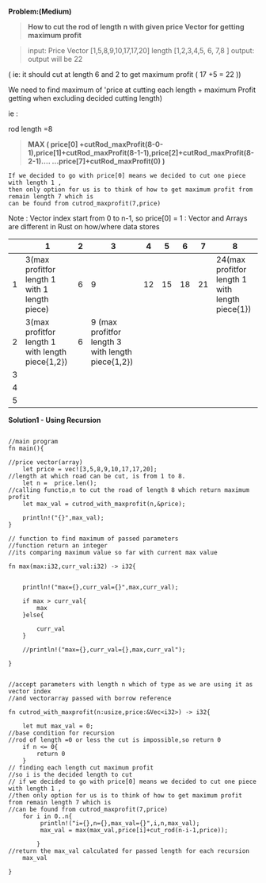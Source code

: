 **Problem:(Medium)**

>**How to cut the rod of length n with given price Vector for getting maximum profit**

> input: Price Vector [1,5,8,9,10,17,17,20]
         length       [1,2,3,4,5,  6, 7,8 ]
 > output: output will be 22 
 
 ( ie: it should cut at length 6 and 2 to get maximum profit ( 17 +5 = 22 ))



We need to find maximum of 'price at cutting each length + maximum Profit getting when excluding decided cutting length) 

ie : 

rod length =8 

> **MAX ( price[0] +cutRod_maxProfit(8-0-1),price[1]+cutRod_maxProfit(8-1-1),price[2]+cutRod_maxProfit(8-2-1)....
        ...price[7]+cutRod_maxProfit(0) )**
```	
If we decided to go with price[0] means we decided to cut one piece with length 1 ,
then only option for us is to think of how to get maximum profit from remain length 7 which is 
can be found from cutrod_maxprofit(7,price) 
```
Note : Vector index start from 0 to n-1, so price[0] = 1
     : Vector and Arrays are different in Rust on how/where data stores
	

            
 |    | 1  | 2 |  3  | 4  | 5  | 6  |  7|  8|
 |----|----|----|----|----|----|----|---|---|
 |  1 | 3(max profitfor length 1 with 1 length piece)  | 6 | 9  | 12 | 15 | 18 | 21 | 24(max profitfor length 1 with length piece{1})|
 |  2 | 3(max profitfor length 1 with length piece{1,2}) | 6  | 9 (max profitfor length 3 with length piece{1,2}) |  |
 |  3 |  |  |  |  |  |
 |  4 |  |  |  |  |  |
 |  5 |  |  |  |  |  | 
 
 
 
 

**Solution1 - Using Recursion**

```
 
//main program
fn main(){

//price vector(array) 
	let price = vec![3,5,8,9,10,17,17,20];
//length at which road can be cut, is from 1 to 8.
	let n =  price.len();
//calling functio,n to cut the road of length 8 which return maximum profit 
	let max_val = cutrod_with_maxprofit(n,&price);
	
	println!("{}",max_val);
}

// function to find maximum of passed parameters
//function return an integer
//its comparing maximum value so far with current max value

fn max(max:i32,curr_val:i32) -> i32{


	println!("max={},curr_val={}",max,curr_val);
	
	if max > curr_val{
		max
	}else{

		curr_val
	}

	//println!("max={},curr_val={},max,curr_val");

}


//accept parameters with length n which of type as we are using it as vector index
//and vectorarray passed with borrow reference

fn cutrod_with_maxprofit(n:usize,price:&Vec<i32>) -> i32{	

	let mut max_val = 0;
//base condition for recursion	
//rod of length =0 or less the cut is impossible,so return 0
	if n <= 0{
		return 0
	}
// finding each length cut maximum profit
//so i is the decided length to cut
// if we decided to go with price[0] means we decided to cut one piece with length 1 ,
//then only option for us is to think of how to get maximum profit from remain length 7 which is 
//can be found from cutrod_maxprofit(7,price) 
	for i in 0..n{
		 println!("i={},n={},max_val={}",i,n,max_val);
		 max_val = max(max_val,price[i]+cut_rod(n-i-1,price));

		}
//return the max_val calculated for passed length for each recursion
	max_val

}



 
 
```
